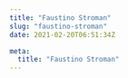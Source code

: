 ```yaml
---
title: "Faustino Stroman"
slug: "faustino-stroman"
date: 2021-02-20T06:51:34Z

meta:
  title: "Faustino Stroman"
---
```


